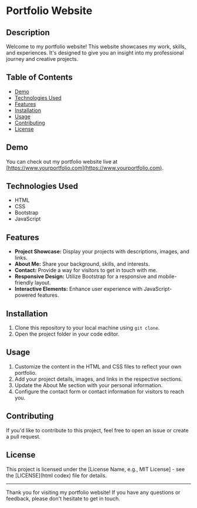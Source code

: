 # Portfolio Website

## Description

Welcome to my portfolio website! This website showcases my work, skills, and experiences. It's designed to give you an insight into my professional journey and creative projects.

## Table of Contents

- [Demo](#demo)
- [Technologies Used](#technologies-used)
- [Features](#features)
- [Installation](#installation)
- [Usage](#usage)
- [Contributing](#contributing)
- [License](#license)

## Demo

You can check out my portfolio website live at [https://www.yourportfolio.com](https://www.yourportfolio.com).

## Technologies Used

- HTML
- CSS
- Bootstrap
- JavaScript

## Features

- **Project Showcase:** Display your projects with descriptions, images, and links.
- **About Me:** Share your background, skills, and interests.
- **Contact:** Provide a way for visitors to get in touch with me.
- **Responsive Design:** Utilize Bootstrap for a responsive and mobile-friendly layout.
- **Interactive Elements:** Enhance user experience with JavaScript-powered features.

## Installation

1. Clone this repository to your local machine using `git clone`.
2. Open the project folder in your code editor.

## Usage

1. Customize the content in the HTML and CSS files to reflect your own portfolio.
2. Add your project details, images, and links in the respective sections.
3. Update the About Me section with your personal information.
4. Configure the contact form or contact information for visitors to reach you.

## Contributing

If you'd like to contribute to this project, feel free to open an issue or create a pull request.

## License

This project is licensed under the [License Name, e.g., MIT License] - see the [LICENSE](html codex) file for details.

---

Thank you for visiting my portfolio website! If you have any questions or feedback, please don't hesitate to get in touch.
